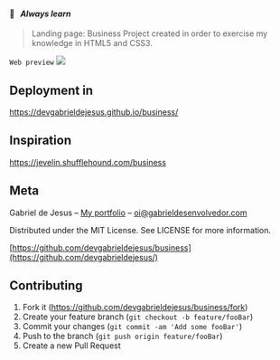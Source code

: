 #### 📒   _Always learn_

> Landing page: Business
Project created in order to exercise my knowledge in HTML5 and CSS3.

`Web preview`
![](assets/images/web-preview.gif)

## Deployment in
https://devgabrieldejesus.github.io/business/

## Inspiration

https://jevelin.shufflehound.com/business

## Meta

Gabriel de Jesus – [My portfolio](https://www.gabrieldesenvolvedor.com/) – oi@gabrieldesenvolvedor.com

Distributed under the MIT License. See LICENSE for more information.

[https://github.com/devgabrieldejesus/business](https://github.com/devgabrieldejesus/)

## Contributing

1. Fork it (<https://github.com/devgabrieldejesus/business/fork>)
2. Create your feature branch (`git checkout -b feature/fooBar`)
3. Commit your changes (`git commit -am 'Add some fooBar'`)
4. Push to the branch (`git push origin feature/fooBar`)
5. Create a new Pull Request
